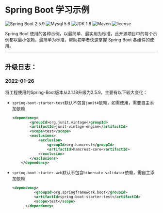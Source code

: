 Spring Boot 学习示例
=========================

![Spring Boot 2.5.9](https://img.shields.io/badge/Spring%20Boot-2.1.18-brightgreen.svg)
![Mysql 5.6](https://img.shields.io/badge/Mysql-5.6-blue.svg)
![JDK 1.8](https://img.shields.io/badge/JDK-1.8-brightgreen.svg)
![Maven](https://img.shields.io/badge/Maven-3.5.0-yellowgreen.svg)
![license](https://img.shields.io/badge/license-MPL--2.0-blue.svg)

Spring Boot 使用的各种示例，以最简单、最实用为标准，此开源项目中的每个示例都以最小依赖，最简单为标准，帮助初学者快速掌握 Spring Boot 各组件的使用。

---

## 升级日志：

### 2022-01-26

将工程使用的Spring-Boot版本从2.1.18升级为2.5.9，主要有以下较大变化：

- `spring-boot-starter-test`默认不包含`junit4`依赖，如需使用，需要自主添加依赖
    ```xml
    <dependency>
            <groupId>org.junit.vintage</groupId>
            <artifactId>junit-vintage-engine</artifactId>
            <scope>test</scope>
            <exclusions>
                <exclusion>
                    <groupId>org.hamcrest</groupId>
                    <artifactId>hamcrest-core</artifactId>
                </exclusion>
            </exclusions>
        </dependency>
    ```
- `spring-boot-starter-web`默认不包含`hibernate-validator`依赖，需自主添加依赖
  ```xml
  <dependency>
			<groupId>org.springframework.boot</groupId>
			<artifactId>spring-boot-starter-test</artifactId>
			<scope>test</scope>
		</dependency>
  ```